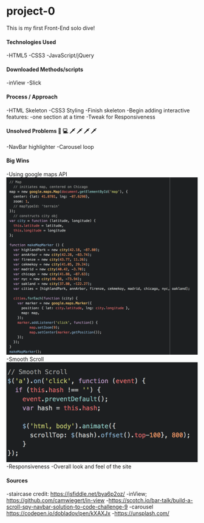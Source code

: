 # project-0
This is my first Front-End solo dive!

#### Technologies Used
-HTML5
-CSS3
-JavaScript/jQuery

#### Downloaded Methods/scripts
-inView
-Slick

#### Process / Approach
-HTML Skeleton
-CSS3 Styling
-Finish skeleton
-Begin adding interactive features:
  -one section at a time
-Tweak for Responsiveness

#### Unsolved Problems 😤 💻 🗡 🗡 🗡 🗡
-NavBar highlighter
-Carousel loop

#### Big Wins
-Using google maps API
![](readme-assets/google_maps.png)
-Smooth Scroll
![](readme-assets/smooth_scroll.png)
-Responsiveness
-Overall look and feel of the site



#### Sources
-staircase credit: https://jsfiddle.net/bya6p2oz/
-inView; https://github.com/camwiegert/in-view
-https://scotch.io/bar-talk/build-a-scroll-spy-navbar-solution-to-code-challenge-9
-carousel https://codepen.io/dobladov/pen/kXAXJx
-https://unsplash.com/
